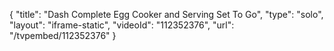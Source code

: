 {
    "title": "Dash Complete Egg Cooker and Serving Set To Go",
    "type": "solo",
    "layout": "iframe-static",
    "videoId": "112352376",
    "url": "\/tvpembed\/112352376"
}